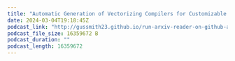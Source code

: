 ```yaml
---
title: "Automatic Generation of Vectorizing Compilers for Customizable Digital Signal Processors"
date: 2024-03-04T19:18:45Z
podcast_link: "http://gussmith23.github.io/run-arxiv-reader-on-github-actions/audio/Automatic_Generation_of_Vectorizing_Compilers_for_Customizable_Digital_Signal_Processors.mp3"
podcast_file_size: 16359672 B
podcast_duration: ""
podcast_length: 16359672
---
```


